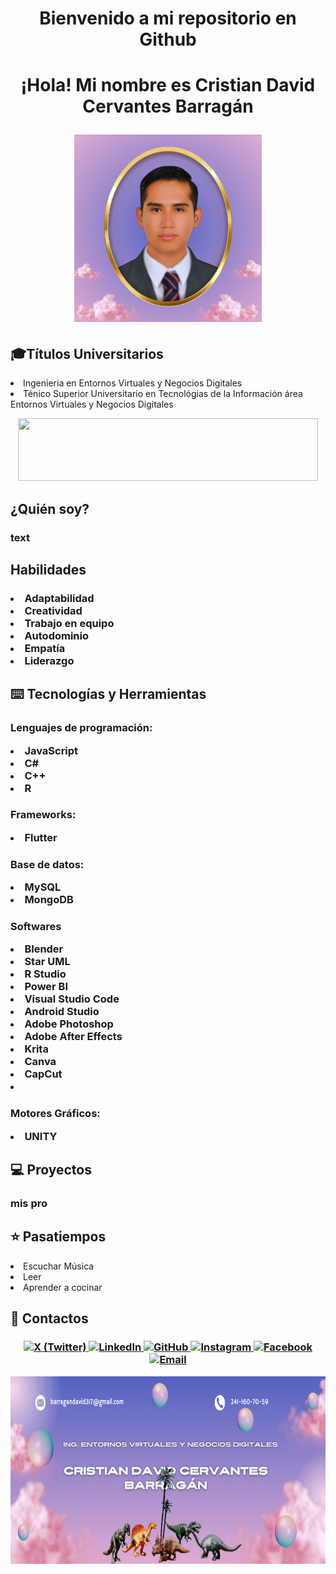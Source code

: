 <h1 align="Center"> Bienvenido a mi repositorio en Github</h1>
<h1 align="Center"> ¡Hola! Mi nombre es Cristian David Cervantes Barragán
  <p></p>
  <p align="center">
  <img src="https://github.com/David13mw/David13mw/blob/main/foto%20perfil%20git.png?raw=true" width="300" height="300">
</p> </h1>
<h2> 🎓Títulos Universitarios</h2>
<li> Ingenieria en Entornos Virtuales y Negocios Digitales </li>
<li>Ténico Superior Universitario en Tecnológias de la Información área Entornos Virtuales y Negocios Digitales</li>
<p></p>
<p align="center"><img src="https://i.gifer.com/K7l7.gif" width=480 height=100 frameBorder="0" allowFullScreen></img></p>
<h2>¿Quién soy?</h2>
<h3>text</h3>
<h2> Habilidades</h2>
<h3>
  <li>Adaptabilidad</li>
  <li>Creatividad</li>
  <li>Trabajo en equipo</li>
  <li>Autodominio</li>
  <li>Empatía</li>
  <li>Liderazgo</li>
</h3>
<h2>⌨️ Tecnologías y Herramientas</h2>
<h3>Lenguajes de programación: <p></p>
    <li>JavaScript</li>
    <li>C#</li>
    <li>C++</li>
    <li>R</li>
</h3>
<h3>Frameworks: <p></p>
  <li>Flutter</li>
</h3>
<h3>Base de datos: <p></p>
  <li>MySQL</li>
  <li>MongoDB</li>
</h3>
<h3>Softwares<p></p>
  <li>Blender</li>
  <li>Star UML</li>
  <li>R Studio</li>
  <li>Power BI</li>
  <li>Visual Studio Code</li>
  <li>Android Studio</li>
  <li>Adobe Photoshop</li>
  <li>Adobe After Effects</li>
  <li>Krita</li>
  <li>Canva</li>
  <li>CapCut</li>
  <li></li>
</h3> 
<h3>Motores Gráficos: <p></p>
  <li>UNITY</li>
</h3>

<h2>💻 Proyectos</h2>
<h3>mis pro</h3>
<h2>⭐ Pasatiempos</h2>
<li>Escuchar Música</li>
<li>Leer</li>
<li>Aprender a cocinar</li>
<h2>📨 Contactos</h2>
<h3>
  <p align="center">
  <a href="https://x.com/612Barragan" target="_blank">
    <img src="https://img.shields.io/badge/X-000000?style=for-the-badge&logo=x&logoColor=white" alt="X (Twitter)" />
  </a>
  <a href="www.linkedin.com/in/david-cervantes-barragán-4a7999331" target="_blank">
    <img src="https://img.shields.io/badge/LinkedIn-0077B5?style=for-the-badge&logo=linkedin&logoColor=white" alt="LinkedIn" />
  </a>
  <a href="https://github.com/David13mw" target="_blank">
    <img src="https://img.shields.io/badge/GitHub-100000?style=for-the-badge&logo=github&logoColor=white" alt="GitHub" />
  </a>
  <a href="https://www.instagram.com/david_mw03/" target="_blank">
    <img src="https://img.shields.io/badge/Instagram-E4405F?style=for-the-badge&logo=instagram&logoColor=white" alt="Instagram" />
  </a>
  <a href="https://www.facebook.com/profile.php?id=100009092910317" target="_blank">
    <img src="https://img.shields.io/badge/Facebook-1877F2?style=for-the-badge&logo=facebook&logoColor=white" alt="Facebook" />
  </a>
  <a href="mailto:barragandavid317@gmail.com">
    <img src="https://img.shields.io/badge/Email-D14836?style=for-the-badge&logo=gmail&logoColor=white" alt="Email" />
  </a>
</p>
</h3>
<p align="center"><img src="https://github.com/David13mw/David13mw/blob/main/banner%20git.png?raw=true" width="800" height="300"> </p>



<!--
**David13mw/David13mw** is a ✨ _special_ ✨ repository because its `README.md` (this file) appears on your GitHub profile.

Here are some ideas to get you started:

- 🔭 I’m currently working on ...
- 🌱 I’m currently learning ...
- 👯 I’m looking to collaborate on ...
- 🤔 I’m looking for help with ...
- 💬 Ask me about ...
- 📫 How to reach me: ...
- 😄 Pronouns: ...
- ⚡ Fun fact: ...
-->

